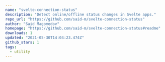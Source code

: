 ```yaml
---
name: "svelte-connection-status"
description: "Detect online/offline status changes in Svelte apps."
repo_url: "https://github.com/said-m/svelte-connection-status"
author: "Said Magomedov"
homepage: "https://github.com/said-m/svelte-connection-status#readme"
downloads: 1
updated: "2021-05-30T14:04:23.474Z"
github_stars: 1
tags: 
  - utility
---
```

